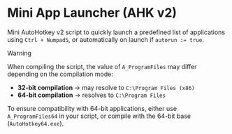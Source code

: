# Mini App Launcher (AHK v2)

Mini AutoHotkey v2 script to quickly launch a predefined list of applications using `Ctrl + Numpad5`, or automatically on launch if `autorun := true`.

> [!WARNING]
> When compiling the script, the value of `A_ProgramFiles` may differ depending on the compilation mode:
> 
> - **32-bit compilation** → may resolve to `C:\Program Files (x86)`
> - **64-bit compilation** → resolves to `C:\Program Files`
> 
> To ensure compatibility with 64-bit applications, either use `A_ProgramFiles64` in your script, or compile with the 64-bit base (`AutoHotkey64.exe`).
